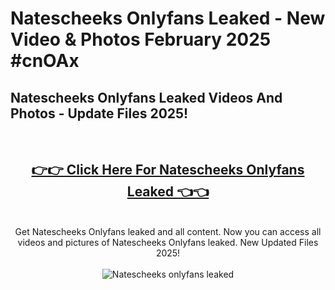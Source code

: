 # Natescheeks Onlyfans Leaked - New Video & Photos February 2025 #cnOAx

<h2>Natescheeks Onlyfans Leaked Videos And Photos - Update Files 2025!</h2>
<br>
<div align="center">
<h2><a href="https://links2leaks.com?utm_source=natescheeks&utm_medium=git92" rel="nofollow">👉👉 Click Here For Natescheeks Onlyfans Leaked 👈👈</a></h2>
<br>
Get Natescheeks Onlyfans leaked and all content. Now you can access all videos and pictures of Natescheeks Onlyfans leaked. New Updated Files 2025!
<br>
<br>
<a href="https://links2leaks.com?utm_source=natescheeks&utm_medium=git92" rel="nofollow" data-target="animated-image.originalLink"><img src="https://i.ibb.co/Gkj2r4b/banner.png" alt="Natescheeks onlyfans leaked" style="max-width: 100%; display: inline-block;" data-target="animated-image.originalImage"></a>
</div>
<br>
